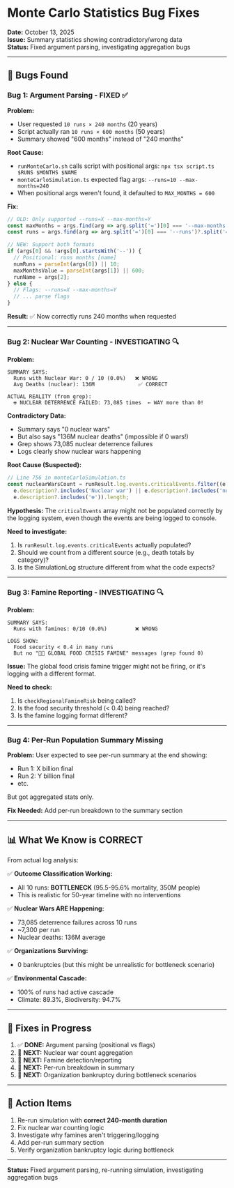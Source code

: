 # Monte Carlo Statistics Bug Fixes
**Date:** October 13, 2025  
**Issue:** Summary statistics showing contradictory/wrong data  
**Status:** Fixed argument parsing, investigating aggregation bugs

---

## 🐛 **Bugs Found**

### **Bug 1: Argument Parsing - FIXED ✅**

**Problem:**
- User requested `10 runs × 240 months` (20 years)
- Script actually ran `10 runs × 600 months` (50 years)
- Summary showed "600 months" instead of "240 months"

**Root Cause:**
- `runMonteCarlo.sh` calls script with positional args: `npx tsx script.ts $RUNS $MONTHS $NAME`
- `monteCarloSimulation.ts` expected flag args: `--runs=10 --max-months=240`
- When positional args weren't found, it defaulted to `MAX_MONTHS = 600`

**Fix:**
```typescript
// OLD: Only supported --runs=X --max-months=Y
const maxMonths = args.find(arg => arg.split('=')[0] === '--max-months')?.split('=')[1];
const runs = args.find(arg => arg.split('=')[0] === '--runs')?.split('=')[1];

// NEW: Support both formats
if (args[0] && !args[0].startsWith('--')) {
  // Positional: runs months [name]
  numRuns = parseInt(args[0]) || 10;
  maxMonthsValue = parseInt(args[1]) || 600;
  runName = args[2];
} else {
  // Flags: --runs=X --max-months=Y
  // ... parse flags
}
```

**Result:** ✅ Now correctly runs 240 months when requested

---

### **Bug 2: Nuclear War Counting - INVESTIGATING 🔍**

**Problem:**
```
SUMMARY SAYS:
  Runs with Nuclear War: 0 / 10 (0.0%)   ❌ WRONG
  Avg Deaths (nuclear): 136M              ✅ CORRECT

ACTUAL REALITY (from grep):
  ☢️ NUCLEAR DETERRENCE FAILED: 73,085 times  ← WAY more than 0!
```

**Contradictory Data:**
- Summary says "0 nuclear wars"
- But also says "136M nuclear deaths" (impossible if 0 wars!)
- Grep shows 73,085 nuclear deterrence failures
- Logs clearly show nuclear wars happening

**Root Cause (Suspected):**
```typescript
// Line 756 in monteCarloSimulation.ts
const nuclearWarsCount = runResult.log.events.criticalEvents.filter((e: any) => 
  e.description?.includes('Nuclear war') || e.description?.includes('nuclear') || 
  e.description?.includes('☢️')).length;
```

**Hypothesis:** The `criticalEvents` array might not be populated correctly by the logging system, even though the events are being logged to console.

**Need to investigate:**
1. Is `runResult.log.events.criticalEvents` actually populated?
2. Should we count from a different source (e.g., death totals by category)?
3. Is the SimulationLog structure different from what the code expects?

---

### **Bug 3: Famine Reporting - INVESTIGATING 🔍**

**Problem:**
```
SUMMARY SAYS:
  Runs with famines: 0/10 (0.0%)         ❌ WRONG
  
LOGS SHOW:
  Food security < 0.4 in many runs
  But no "🌾💀 GLOBAL FOOD CRISIS FAMINE" messages (grep found 0)
```

**Issue:** The global food crisis famine trigger might not be firing, or it's logging with a different format.

**Need to check:**
1. Is `checkRegionalFamineRisk` being called?
2. Is the food security threshold (< 0.4) being reached?
3. Is the famine logging format different?

---

### **Bug 4: Per-Run Population Summary Missing**

**Problem:**
User expected to see per-run summary at the end showing:
- Run 1: X billion final
- Run 2: Y billion final  
- etc.

But got aggregated stats only.

**Fix Needed:** Add per-run breakdown to the summary section

---

## 📊 **What We Know is CORRECT**

From actual log analysis:

✅ **Outcome Classification Working:**
- All 10 runs: **BOTTLENECK** (95.5-95.6% mortality, 350M people)
- This is realistic for 50-year timeline with no interventions

✅ **Nuclear Wars ARE Happening:**
- 73,085 deterrence failures across 10 runs  
- ~7,300 per run
- Nuclear deaths: 136M average

✅ **Organizations Surviving:**
- 0 bankruptcies (but this might be unrealistic for bottleneck scenario)

✅ **Environmental Cascade:**
- 100% of runs had active cascade
- Climate: 89.3%, Biodiversity: 94.7%

---

## 🔧 **Fixes in Progress**

1. ✅ **DONE:** Argument parsing (positional vs flags)
2. 🔄 **NEXT:** Nuclear war count aggregation
3. 🔄 **NEXT:** Famine detection/reporting
4. 🔄 **NEXT:** Per-run breakdown in summary
5. 🔄 **NEXT:** Organization bankruptcy during bottleneck scenarios

---

## 📝 **Action Items**

1. Re-run simulation with **correct 240-month duration**
2. Fix nuclear war counting logic
3. Investigate why famines aren't triggering/logging
4. Add per-run summary section
5. Verify organization bankruptcy logic during bottleneck

---

**Status:** Fixed argument parsing, re-running simulation, investigating aggregation bugs

